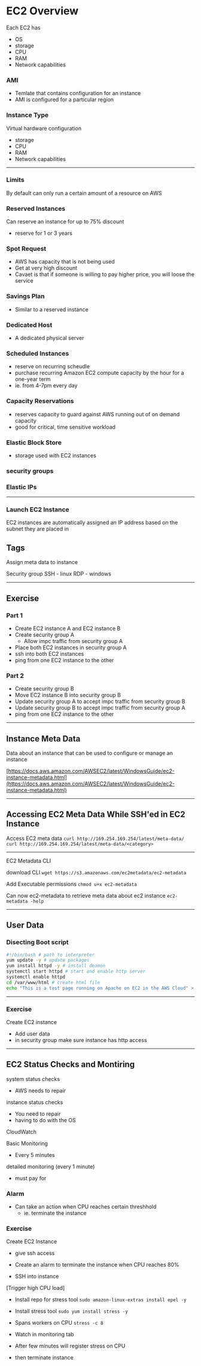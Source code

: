 # EC2 Overview

Each EC2 has
- OS
- storage
- CPU
- RAM
- Network capabilities

### AMI
- Temlate that contains configuration for an instance
- AMI is configured for a particular region

### Instance Type
Virtual hardware configuration
- storage
- CPU
- RAM
- Network capabilities

---

### Limits
By default can only run a certain amount of a resource on AWS

### Reserved Instances
Can reserve an instance for up to 75% discount
- reserve for 1 or 3 years

### Spot Request
- AWS has capacity that is not being used
- Get at very high discount
- Cavaet is that if someone is willing to pay higher price, you will loose the service

### Savings Plan
- Similar to a reserved instance

### Dedicated Host
- A dedicated physical server

### Scheduled Instances
- reserve on recurring scheudle
- purchase recurring Amazon EC2 compute capacity by the hour for a one-year term
- ie. from 4-7pm every day

### Capacity Reservations
- reserves capacity to guard against AWS running out of on demand capacity
- good for critical, time sensitive workload

### Elastic Block Store
- storage used with EC2 instances

### security groups

### Elastic IPs

---

### Launch EC2 Instance

EC2 instances are automatically assigned an IP address based on the subnet they are placed in

## Tags
Assign meta data to instance

Security group
SSH - linux
RDP - windows

---

## Exercise

### Part 1
- Create EC2 instance A and EC2 instance B
- Create security group A
  - Allow impc traffic from security group A
- Place both EC2 instances in security group A
- ssh into both EC2 instances
- ping from one EC2 instance to the other

### Part 2
- Create security group B
- Move EC2 instance B into security group B
- Update security group A to accept impc traffic from security group B
- Update security group B to accept impc traffic from security group A
- ping from one EC2 instance to the other

---

## Instance Meta Data
Data about an instance that can be used to configure or manage an instance

[https://docs.aws.amazon.com/AWSEC2/latest/WindowsGuide/ec2-instance-metadata.html](https://docs.aws.amazon.com/AWSEC2/latest/WindowsGuide/ec2-instance-metadata.html)

---

## Accessing EC2 Meta Data While SSH'ed in EC2 Instance

Access EC2 meta data
`curl http://169.254.169.254/latest/meta-data/`
`curl http://169.254.169.254/latest/meta-data/<category>`

---

EC2 Metadata CLI

download CLI
`wget https://s3.amazonaws.com/ec2metadata/ec2-metadata`

Add Executable permissions
`chmod u+x ec2-metadata`

Can now ec2-metadata to retrieve meta data about ec2 instance
`ec2-metadata -help`

---

## User Data

### Disecting Boot script
```sh
#!/bin/bash # path to interpreter
yum update -y # update packages
yum install httpd -y # install deamon
systemctl start httpd # start and enable http server
systemctl enable httpd
cd /var/www/html # create html file
echo "This is a test page running on Apache on EC2 in the AWS Cloud" > index.html
```
---

### Exercise

Create EC2 instance
- Add user data
- in security group make sure instance has http access

---

## EC2 Status Checks and Montiring

system status checks
- AWS needs to repair

instance status checks
- You need to repair
- having to do with the OS

CloudWatch

Basic Monitoring
- Every 5 minutes

detailed monitoring (every 1 minute)
  - must pay for

### Alarm
- Can take an action when CPU reaches certain threshhold
  - ie. terminate the instance

### Exercise

Create EC2 Instance
- give ssh access
- Create an alarm to terminate the instance when CPU reaches 80%

- SSH into instance

[Trigger high CPU load]
- Install repo for stress tool
`sudo amazon-linux-extras install epel -y`

- Install stress tool
`sudo yum install stress -y`

- Spans workers on CPU
`stress -c 8`

- Watch in monitoring tab
- After few minutes will register stress on CPU
- then terminate instance
